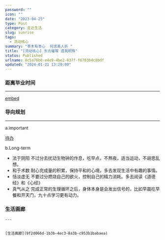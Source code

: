 ```yaml
---
password: ""
icon: ""
date: "2023-04-25"
type: Post
category: 走近生活
slug: sunrise
tags:
  - 流动核心
summary: "草木有本心  何求美人折 "
title: "[流动核心] 东方璀璨 遗我明珠"
status: Published
urlname: 8c5a76b0-e4e9-4be2-837f-f6783b4c8bdf
updated: "2024-01-21 13:20:00"
---
```


### 距离毕业时间

---

[embed](https://httishere.gitee.io/notion/v201/custom-progress.html?e=tk4/KPuobGjA8jIZE4Ll6V5GhtKk2eshl8uB+7Q//F6sa1osgo3Dl5NcEmAsk8B+VrQyS2KeJf6MrhoVWQP6srvQnCCF9acl9ItPaR3to5X9r/wHhByUhhPnYIMt71ViE3lHksKa6udYfD8eY3JRC801FILh0TtP1kcIGd8Z78ba8zQ1zYtCDKp/Bc0VHtnfwXhHP2S/IgmpqWZtxnhK5tQ+Zx2fD56A4c31NkOfkTE1QqPT7GXCduq+whPVWbyhR9ZHOhVmut9sb2IJ21nmChLJM+XyKGTuNmSoTEHD3d9zACNk3zoz3nYK9sFeuh0GZ93CQS0fNzr7bx4QZeoPBOk5fNZfTwtG7/HLpbI33iKKjmJQL3abM2cNXhrBwMaLQiU7gs5cJJy6oOxmXoXNyROYWGviQkwDYaAHrEk65A5yLpEMKLGygiL/tZ2dmn8o4b5bSDQQ66D9ZD/kGeH97A==)

### 导向规划

---

a.important

[待办](32dd62f6-6adc-4cd8-a1e9-6fda1e7a64de)

b.Long-term

- 法于阴阳
  不过分去扰动生物钟的作息，吃早点，不熬夜，适当运动，不胡思乱想。
- 和于术数
  耐心完成量的积累，保持平和的心境，多去发现生活中有趣的事情。
- 恬淡虚无
  不要过分燃烧自己的欲火，控制自己的精力消耗。多去阅读《道德经》和《心经》
- 真气从之
  完成正常的生理循环之后，身体本身是会发出信号的，比如早晨吃早餐和开天门，九十点学习更有动力。

### 生活画廊

    ---


    [生活画廊](9f2d066d-1b3b-4ec3-8a3b-c953b1babaea)
